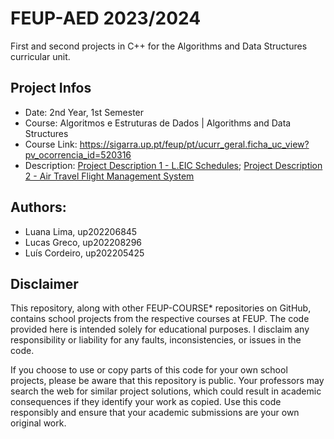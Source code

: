 ﻿# FEUP-AED 2023/2024
First and second projects in C++ for the Algorithms and Data Structures curricular unit.

## Project Infos

- Date: 2nd Year, 1st Semester
- Course: Algoritmos e Estruturas de Dados | Algorithms and Data Structures
- Course Link: https://sigarra.up.pt/feup/pt/ucurr_geral.ficha_uc_view?pv_ocorrencia_id=520316
- Description: [Project Description 1 - L.EIC Schedules](project1/Project1Description.pdf); [Project Description 2 - Air Travel Flight Management System](project2/Project2Description.pdf)

## Authors:
- Luana Lima, up202206845
- Lucas Greco, up202208296
- Luís Cordeiro, up202205425

## Disclaimer
This repository, along with other FEUP-COURSE* repositories on GitHub, contains school projects from the respective courses at FEUP. The code provided here is intended solely for educational purposes. I disclaim any responsibility or liability for any faults, inconsistencies, or issues in the code.

If you choose to use or copy parts of this code for your own school projects, please be aware that this repository is public. Your professors may search the web for similar project solutions, which could result in academic consequences if they identify your work as copied. Use this code responsibly and ensure that your academic submissions are your own original work.

